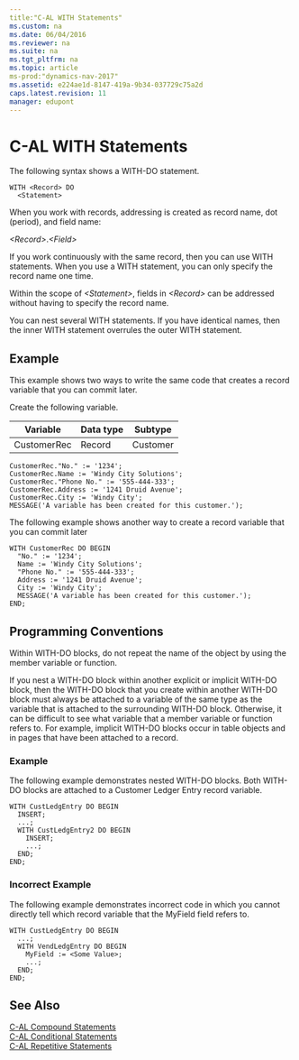 ```yaml
---
title:"C-AL WITH Statements"
ms.custom: na
ms.date: 06/04/2016
ms.reviewer: na
ms.suite: na
ms.tgt_pltfrm: na
ms.topic: article
ms-prod:"dynamics-nav-2017"
ms.assetid: e224ae1d-8147-419a-9b34-037729c75a2d
caps.latest.revision: 11
manager: edupont
---
```

# C-AL WITH Statements
The following syntax shows a WITH\-DO statement.  
  
```  
WITH <Record> DO  
  <Statement>  
```  
  
 When you work with records, addressing is created as record name, dot \(period\), and field name:  
  
 *\<Record\>*.*\<Field\>*  
  
 If you work continuously with the same record, then you can use WITH statements. When you use a WITH statement, you can only specify the record name one time.  
  
 Within the scope of *\<Statement\>*, fields in *\<Record\>* can be addressed without having to specify the record name.  
  
 You can nest several WITH statements. If you have identical names, then the inner WITH statement overrules the outer WITH statement.  
  
## Example  
 This example shows two ways to write the same code that creates a record variable that you can commit later.  
  
 Create the following variable.  
  
|Variable|Data type|Subtype|  
|--------------|---------------|-------------|  
|CustomerRec|Record|Customer|  
  
```  
CustomerRec."No." := '1234';  
CustomerRec.Name := 'Windy City Solutions';  
CustomerRec."Phone No." := '555-444-333';  
CustomerRec.Address := '1241 Druid Avenue';  
CustomerRec.City := 'Windy City';  
MESSAGE('A variable has been created for this customer.');  
```  
  
 The following example shows another way to create a record variable that you can commit later  
  
```  
WITH CustomerRec DO BEGIN  
  "No." := '1234';  
  Name := 'Windy City Solutions';  
  "Phone No." := '555-444-333';  
  Address := '1241 Druid Avenue';  
  City := 'Windy City';  
  MESSAGE('A variable has been created for this customer.');  
END;  
```  
  
## Programming Conventions  
 Within WITH\-DO blocks, do not repeat the name of the object by using the member variable or function.  
  
 If you nest a WITH\-DO block within another explicit or implicit WITH\-DO block, then the WITH\-DO block that you create within another WITH\-DO block must always be attached to a variable of the same type as the variable that is attached to the surrounding WITH\-DO block. Otherwise, it can be difficult to see what variable that a member variable or function refers to. For example, implicit WITH\-DO blocks occur in table objects and in pages that have been attached to a record.  
  
### Example  
 The following example demonstrates nested WITH\-DO blocks. Both WITH\-DO blocks are attached to a Customer Ledger Entry record variable.  
  
```  
WITH CustLedgEntry DO BEGIN  
  INSERT;  
  ...;  
  WITH CustLedgEntry2 DO BEGIN  
    INSERT;  
    ...;  
  END;  
END;  
```  
  
### Incorrect Example  
 The following example demonstrates incorrect code in which you cannot directly tell which record variable that the MyField field refers to.  
  
```  
WITH CustLedgEntry DO BEGIN  
  ...;  
  WITH VendLedgEntry DO BEGIN  
    MyField := <Some Value>;  
    ...;  
  END;  
END;  
```  
  
## See Also  
 [C\-AL Compound Statements](C-AL-Compound-Statements.md)   
 [C\-AL Conditional Statements](C-AL-Conditional-Statements.md)   
 [C\-AL Repetitive Statements](C-AL-Repetitive-Statements.md)
